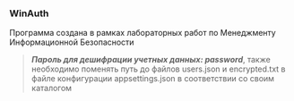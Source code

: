 ### WinAuth

Программа создана в рамках лабораторных работ по Менеджменту Информационной Безопасности

> ***Пароль для дешифрации учетных данных: password***, также необходимо поменять путь до файлов users.json и encrypted.txt в файле конфигурации appsettings.json в соответствии со своим каталогом
